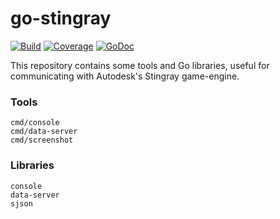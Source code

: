# go-stingray

[![Build](https://drone.io/github.com/andreas-jonsson/go-stingray/status.png)](https://drone.io/github.com/andreas-jonsson/go-stingray/latest)
[![Coverage](https://coveralls.io/repos/github/andreas-jonsson/go-stingray/badge.svg?branch=master)](https://coveralls.io/github/andreas-jonsson/go-stingray?branch=master)
[![GoDoc](https://img.shields.io/badge/godoc-reference-blue.svg)](https://godoc.org/github.com/andreas-jonsson/go-stingray)

This repository contains some tools and Go libraries, useful for communicating with Autodesk's Stingray game-engine.

### Tools

```
cmd/console
cmd/data-server
cmd/screenshot
```

### Libraries

```
console
data-server
sjson
```
